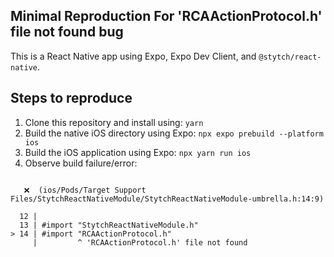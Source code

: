 ## Minimal Reproduction For 'RCAActionProtocol.h' file not found bug

This is a React Native app using Expo, Expo Dev Client, and `@stytch/react-native`. 

## Steps to reproduce

1. Clone this repository and install using: ```yarn```
2. Build the native iOS directory using Expo: ```npx expo prebuild --platform ios```
3. Build the iOS application using Expo: ```npx yarn run ios```
4. Observe build failure/error:
```
   
   ❌  (ios/Pods/Target Support Files/StytchReactNativeModule/StytchReactNativeModule-umbrella.h:14:9)

  12 | 
  13 | #import "StytchReactNativeModule.h"
> 14 | #import "RCAActionProtocol.h"
     |         ^ 'RCAActionProtocol.h' file not found

```
